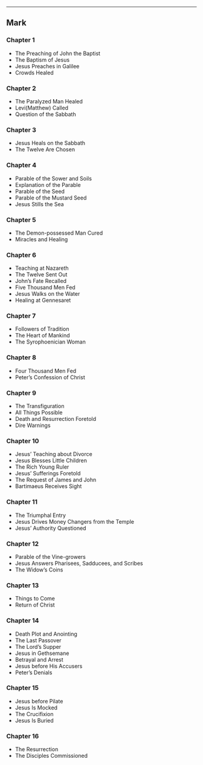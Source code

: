 
---

## Mark

### Chapter 1
- The Preaching of John the Baptist
- The Baptism of Jesus
- Jesus Preaches in Galilee
- Crowds Healed

### Chapter 2
- The Paralyzed Man Healed
- Levi(Matthew) Called
- Question of the Sabbath

### Chapter 3
- Jesus Heals on the Sabbath
- The Twelve Are Chosen

### Chapter 4
- Parable of the Sower and Soils
- Explanation of the Parable
- Parable of the Seed
- Parable of the Mustard Seed
- Jesus Stills the Sea

### Chapter 5
- The Demon-possessed Man Cured
- Miracles and Healing

### Chapter 6
- Teaching at Nazareth
- The Twelve Sent Out
- John’s Fate Recalled
- Five Thousand Men Fed
- Jesus Walks on the Water
- Healing at Gennesaret

### Chapter 7
- Followers of Tradition
- The Heart of Mankind
- The Syrophoenician Woman

### Chapter 8
- Four Thousand Men Fed
- Peter’s Confession of Christ

### Chapter 9
- The Transfiguration
- All Things Possible
- Death and Resurrection Foretold
- Dire Warnings

### Chapter 10
- Jesus’ Teaching about Divorce
- Jesus Blesses Little Children
- The Rich Young Ruler
- Jesus’ Sufferings Foretold
- The Request of James and John
- Bartimaeus Receives Sight

### Chapter 11
- The Triumphal Entry
- Jesus Drives Money Changers from the Temple
- Jesus’ Authority Questioned

### Chapter 12
- Parable of the Vine-growers
- Jesus Answers Pharisees, Sadducees, and Scribes
- The Widow’s Coins

### Chapter 13
- Things to Come
- Return of Christ

### Chapter 14
- Death Plot and Anointing
- The Last Passover
- The Lord’s Supper
- Jesus in Gethsemane
- Betrayal and Arrest
- Jesus before His Accusers
- Peter’s Denials

### Chapter 15
- Jesus before Pilate
- Jesus Is Mocked
- The Crucifixion
- Jesus Is Buried

### Chapter 16
- The Resurrection
- The Disciples Commissioned
